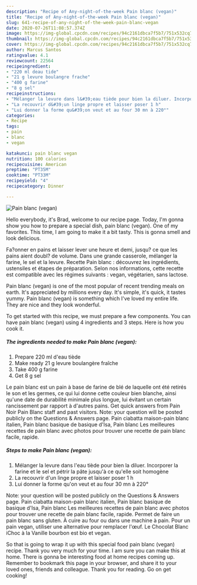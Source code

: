 ```yaml
---
description: "Recipe of Any-night-of-the-week Pain blanc (vegan)"
title: "Recipe of Any-night-of-the-week Pain blanc (vegan)"
slug: 641-recipe-of-any-night-of-the-week-pain-blanc-vegan
date: 2020-07-26T11:08:57.374Z
image: https://img-global.cpcdn.com/recipes/94c2161dbca7f5b7/751x532cq70/pain-blanc-vegan-photo-principale-de-la-recette.jpg
thumbnail: https://img-global.cpcdn.com/recipes/94c2161dbca7f5b7/751x532cq70/pain-blanc-vegan-photo-principale-de-la-recette.jpg
cover: https://img-global.cpcdn.com/recipes/94c2161dbca7f5b7/751x532cq70/pain-blanc-vegan-photo-principale-de-la-recette.jpg
author: Marcus Santos
ratingvalue: 4.1
reviewcount: 22564
recipeingredient:
- "220 ml deau tide"
- "21 g levure boulangre frache"
- "400 g farine"
- "8 g sel"
recipeinstructions:
- "Mélanger la levure dans l&#39;eau tiède pour bien la diluer. Incorporer la farine et le sel et pétrir la pâte jusqu&#39;à ce qu&#39;elle soit homogène"
- "La recouvrir d&#39;un linge propre et laisser poser 1 h"
- "Lui donner la forme qu&#39;on veut et au four 30 mn à 220°"
categories:
- Recipe
tags:
- pain
- blanc
- vegan

katakunci: pain blanc vegan 
nutrition: 100 calories
recipecuisine: American
preptime: "PT35M"
cooktime: "PT33M"
recipeyield: "4"
recipecategory: Dinner

---
```



![Pain blanc (vegan)](https://img-global.cpcdn.com/recipes/94c2161dbca7f5b7/751x532cq70/pain-blanc-vegan-photo-principale-de-la-recette.jpg)

Hello everybody, it's Brad, welcome to our recipe page. Today, I'm gonna show you how to prepare a special dish, pain blanc (vegan). One of my favorites. This time, I am going to make it a bit tasty. This is gonna smell and look delicious.

Fa?onner en pains et laisser lever une heure et demi, jusqu? ce que les pains aient doubl? de volume. Dans une grande casserole, mélanger la farine, le sel et la levure. Recette Pain blanc : découvrez les ingrédients, ustensiles et étapes de préparation. Selon nos informations, cette recette est compatible avec les régimes suivants : vegan, végétarien, sans lactose.

Pain blanc (vegan) is one of the most popular of recent trending meals on earth. It's appreciated by millions every day. It's simple, it's quick, it tastes yummy. Pain blanc (vegan) is something which I've loved my entire life. They are nice and they look wonderful.


To get started with this recipe, we must prepare a few components. You can have pain blanc (vegan) using 4 ingredients and 3 steps. Here is how you cook it.

<!--inarticleads1-->

##### The ingredients needed to make Pain blanc (vegan):

1. Prepare 220 ml d&#39;eau tiède
1. Make ready 21 g levure boulangère fraîche
1. Take 400 g farine
1. Get 8 g sel


Le pain blanc est un pain à base de farine de blé de laquelle ont été retirés le son et les germes, ce qui lui donne cette couleur bien blanche, ainsi qu&#39;une date de durabilité minimale plus longue, lui évitant un certain rancissement par rapport à d&#39;autres pains. Get quick answers from Pain Noir Pain Blanc staff and past visitors. Note: your question will be posted publicly on the Questions &amp; Answers page. Pain ciabatta maison-pain blanc italien, Pain blanc basique de basique d&#39;Isa, Pain blanc Les meilleures recettes de pain blanc avec photos pour trouver une recette de pain blanc facile, rapide. 

<!--inarticleads2-->

##### Steps to make Pain blanc (vegan):

1. Mélanger la levure dans l&#39;eau tiède pour bien la diluer. Incorporer la farine et le sel et pétrir la pâte jusqu&#39;à ce qu&#39;elle soit homogène
1. La recouvrir d&#39;un linge propre et laisser poser 1 h
1. Lui donner la forme qu&#39;on veut et au four 30 mn à 220°


Note: your question will be posted publicly on the Questions &amp; Answers page. Pain ciabatta maison-pain blanc italien, Pain blanc basique de basique d&#39;Isa, Pain blanc Les meilleures recettes de pain blanc avec photos pour trouver une recette de pain blanc facile, rapide. Permet de faire un pain blanc sans gluten. À cuire au four ou dans une machine à pain. Pour un pain vegan, utiliser une alternative pour remplacer l&#39;œuf. Le Chocolat Blanc iChoc à la Vanille bourbon est bio et vegan. 

So that is going to wrap it up with this special food pain blanc (vegan) recipe. Thank you very much for your time. I am sure you can make this at home. There is gonna be interesting food at home recipes coming up. Remember to bookmark this page in your browser, and share it to your loved ones, friends and colleague. Thank you for reading. Go on get cooking!
